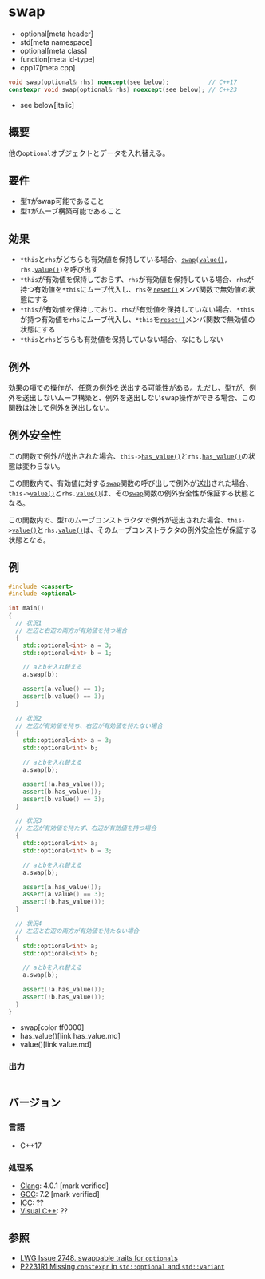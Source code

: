 # swap
* optional[meta header]
* std[meta namespace]
* optional[meta class]
* function[meta id-type]
* cpp17[meta cpp]

```cpp
void swap(optional& rhs) noexcept(see below);           // C++17
constexpr void swap(optional& rhs) noexcept(see below); // C++23
```
* see below[italic]

## 概要
他の`optional`オブジェクトとデータを入れ替える。


## 要件
- 型`T`がswap可能であること
- 型`T`がムーブ構築可能であること


## 効果
- `*this`と`rhs`がどちらも有効値を保持している場合、[`swap`](/reference/utility/swap.md)`(`[`value()`](value.md)`, rhs.`[`value()`](value.md)`)`を呼び出す
- `*this`が有効値を保持しておらず、`rhs`が有効値を保持している場合、`rhs`が持つ有効値を`*this`にムーブ代入し、`rhs`を[`reset()`](reset.md)メンバ関数で無効値の状態にする
- `*this`が有効値を保持しており、`rhs`が有効値を保持していない場合、`*this`が持つ有効値を`rhs`にムーブ代入し、`*this`を[`reset()`](reset.md)メンバ関数で無効値の状態にする
- `*this`と`rhs`どちらも有効値を保持していない場合、なにもしない


## 例外
効果の項での操作が、任意の例外を送出する可能性がある。ただし、型`T`が、例外を送出しないムーブ構築と、例外を送出しないswap操作ができる場合、この関数は決して例外を送出しない。


## 例外安全性
この関数で例外が送出された場合、`this->`[`has_value()`](has_value.md)と`rhs.`[`has_value()`](has_value.md)の状態は変わらない。

この関数内で、有効値に対する[`swap`](/reference/utility/swap.md)関数の呼び出しで例外が送出された場合、`this->`[`value()`](value.md)と`rhs.`[`value()`](value.md)は、その[`swap`](/reference/utility/swap.md)関数の例外安全性が保証する状態となる。

この関数内で、型`T`のムーブコンストラクタで例外が送出された場合、`this->`[`value()`](value.md)と`rhs.`[`value()`](value.md)は、そのムーブコンストラクタの例外安全性が保証する状態となる。


## 例
```cpp example
#include <cassert>
#include <optional>

int main()
{
  // 状況1
  // 左辺と右辺の両方が有効値を持つ場合
  {
    std::optional<int> a = 3;
    std::optional<int> b = 1;

    // aとbを入れ替える
    a.swap(b);

    assert(a.value() == 1);
    assert(b.value() == 3);
  }

  // 状況2
  // 左辺が有効値を持ち、右辺が有効値を持たない場合
  {
    std::optional<int> a = 3;
    std::optional<int> b;

    // aとbを入れ替える
    a.swap(b);

    assert(!a.has_value());
    assert(b.has_value());
    assert(b.value() == 3);
  }

  // 状況3
  // 左辺が有効値を持たず、右辺が有効値を持つ場合
  {
    std::optional<int> a;
    std::optional<int> b = 3;

    // aとbを入れ替える
    a.swap(b);

    assert(a.has_value());
    assert(a.value() == 3);
    assert(!b.has_value());
  }

  // 状況4
  // 左辺と右辺の両方が有効値を持たない場合
  {
    std::optional<int> a;
    std::optional<int> b;

    // aとbを入れ替える
    a.swap(b);

    assert(!a.has_value());
    assert(!b.has_value());
  }
}
```
* swap[color ff0000]
* has_value()[link has_value.md]
* value()[link value.md]

### 出力
```
```

## バージョン
### 言語
- C++17

### 処理系
- [Clang](/implementation.md#clang): 4.0.1 [mark verified]
- [GCC](/implementation.md#gcc): 7.2 [mark verified]
- [ICC](/implementation.md#icc): ??
- [Visual C++](/implementation.md#visual_cpp): ??


## 参照
- [LWG Issue 2748. swappable traits for `optional`s](https://wg21.cmeerw.net/lwg/issue2748)
- [P2231R1 Missing `constexpr` in `std::optional` and `std::variant`](https://www.open-std.org/jtc1/sc22/wg21/docs/papers/2021/p2231r1.html)
